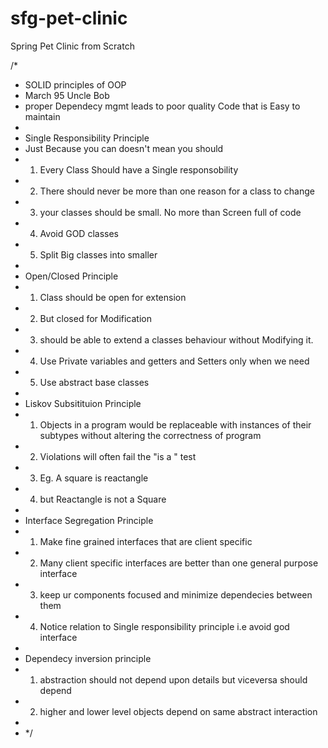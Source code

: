 # sfg-pet-clinic

Spring Pet Clinic from Scratch




/*
* SOLID principles of OOP
* March 95 Uncle Bob 
* proper Dependecy mgmt leads to poor quality Code that is Easy to maintain
* 
* Single Responsibility Principle
* Just Because you can doesn't mean you should
* 1. Every Class Should have a Single responsobility 
* 2. There should never be more than one reason for a class to change
* 3. your classes should be small. No more than Screen full of code
* 4. Avoid GOD classes
* 5. Split Big classes into smaller
*
* Open/Closed Principle
* 1. Class should be open for extension
* 2. But closed for Modification
* 3. should be able to extend a classes behaviour without Modifying it.
* 4. Use Private variables and getters and Setters only when we need
* 5. Use abstract base classes
*
* Liskov Subsitituion Principle 
* 1. Objects in a program would be replaceable with instances of their subtypes without altering the correctness of program
* 2. Violations will often fail the "is a " test 
* 3. Eg. A square is reactangle
* 4. but Reactangle is not a Square
* 
*  Interface Segregation Principle
*  1. Make fine grained interfaces that are client specific
*  2. Many client specific interfaces are better than one general purpose interface
*  3. keep ur components focused and minimize dependecies between them
*  4. Notice relation to Single responsibility principle i.e avoid god interface
* 
* Dependecy inversion principle
* 1. abstraction should not depend upon details but viceversa should depend
* 2. higher and lower level objects depend on same abstract interaction 
* 
* */
